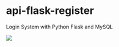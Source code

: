 # api-flask-register
Login System with Python Flask and MySQL


<img src="https://imagizer.imageshack.com/img924/5171/oMLz6h.jpg">

